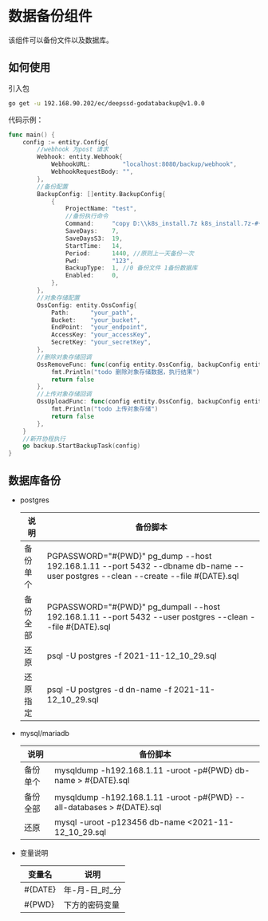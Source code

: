 # 数据备份组件

该组件可以备份文件以及数据库。

## 如何使用

引入包
```bash
go get -u 192.168.90.202/ec/deepssd-godatabackup@v1.0.0
```

代码示例：
```go
func main() {
	config := entity.Config{
		//webhook 为post 请求
		Webhook: entity.Webhook{
			WebhookURL:         "localhost:8080/backup/webhook",
			WebhookRequestBody: "",
		},
		//备份配置
		BackupConfig: []entity.BackupConfig{
			{
				ProjectName: "test",
				//备份执行命令
				Command:     "copy D:\\k8s_install.7z k8s_install.7z-#{DATE}.7z",
				SaveDays:    7,
				SaveDaysS3:  19,
				StartTime:   14,
				Period:      1440, //原则上一天备份一次
				Pwd:         "123",
				BackupType:  1, //0 备份文件 1备份数据库
				Enabled:     0,
			},
		},
		//对象存储配置
		OssConfig: entity.OssConfig{
			Path:      "your_path",
			Bucket:    "your_bucket",
			EndPoint:  "your_endpoint",
			AccessKey: "your_accessKey",
			SecretKey: "your_secretKey",
		},
		//删除对象存储回调
		OssRemoveFunc: func(config entity.OssConfig, backupConfig entity.BackupConfig) bool {
			fmt.Println("todo 删除对象存储数据，执行结果")
			return false
		},
		//上传对象存储回调
		OssUploadFunc: func(config entity.OssConfig, backupConfig entity.BackupConfig) bool {
			fmt.Println("todo 上传对象存储")
			return false
		},
	}
    //新开协程执行
	go backup.StartBackupTask(config)
}
```

## 数据库备份

- postgres

  | 说明     | 备份脚本                                                     |
  | -------- | ------------------------------------------------------------ |
  | 备份单个 | PGPASSWORD="#{PWD}" pg_dump --host 192.168.1.11 --port 5432 --dbname db-name --user postgres --clean --create --file #{DATE}.sql |
  | 备份全部 | PGPASSWORD="#{PWD}" pg_dumpall --host 192.168.1.11 --port 5432 --user postgres --clean --file #{DATE}.sql |
  | 还原     | psql -U postgres -f 2021-11-12_10_29.sql                     |
  | 还原指定 | psql -U postgres -d dn-name -f 2021-11-12_10_29.sql          |

- mysql/mariadb

  | 说明     | 备份脚本                                                     |
  | -------- | ------------------------------------------------------------ |
  | 备份单个 | mysqldump -h192.168.1.11 -uroot -p#{PWD} db-name > #{DATE}.sql |
  | 备份全部 | mysqldump -h192.168.1.11 -uroot -p#{PWD} --all-databases > #{DATE}.sql |
  | 还原     | mysql -uroot -p123456 db-name <2021-11-12_10_29.sql          |

- 变量说明

    | 变量名  | 说明           |
    | ------- | -------------- |
    | #{DATE} | 年-月-日_时_分 |
    | #{PWD}  | 下方的密码变量 |
